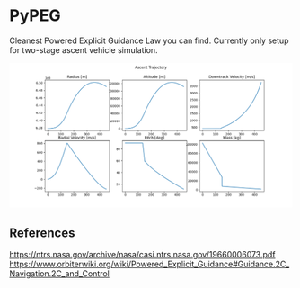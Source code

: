 # PyPEG
Cleanest Powered Explicit Guidance Law you can find. Currently only setup for two-stage ascent vehicle simulation.

![image](Example_1_Traj.png)


## References 
https://ntrs.nasa.gov/archive/nasa/casi.ntrs.nasa.gov/19660006073.pdf
https://www.orbiterwiki.org/wiki/Powered_Explicit_Guidance#Guidance.2C_Navigation.2C_and_Control

